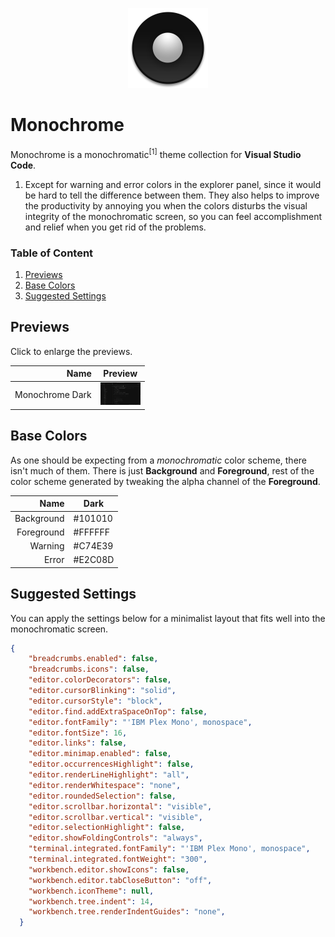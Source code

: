 <p align="center">
  <img src="./logo.png" width="128"/>
</p>


# Monochrome

Monochrome is a monochromatic<sup>[1]</sup> theme collection for __Visual Studio Code__.

1. Except for warning and error colors in the explorer panel, since it would be hard to tell the difference between them. They also helps to improve the productivity by annoying you when the colors disturbs the visual integrity of the monochromatic screen, so you can feel accomplishment and relief when you get rid of the problems.


### Table of Content

1. [Previews](#previews)
2. [Base Colors](#base-colors)
3. [Suggested Settings](#suggested-settings)


## Previews

Click to enlarge the previews.

| Name             | Preview                                                                                 |
|-----------------:|-----------------------------------------------------------------------------------------|
| Monochrome Dark  | [<img src="./previews/monochrome-dark.png" width="64">](./previews/monochrome-dark.png) |


## Base Colors

As one should be expecting from a _monochromatic_ color scheme, there isn't much of them. There is just __Background__ and __Foreground__, rest of the color scheme generated by tweaking the alpha channel of the __Foreground__.

| Name       | Dark    |
|-----------:|---------|
| Background | #101010 |
| Foreground | #FFFFFF |
| Warning    | #C74E39 |
| Error      | #E2C08D |


## Suggested Settings

You can apply the settings below for a minimalist layout that fits well into the monochromatic screen.

```json
{
    "breadcrumbs.enabled": false,
    "breadcrumbs.icons": false,
    "editor.colorDecorators": false,
    "editor.cursorBlinking": "solid",
    "editor.cursorStyle": "block",
    "editor.find.addExtraSpaceOnTop": false,
    "editor.fontFamily": "'IBM Plex Mono', monospace",
    "editor.fontSize": 16,
    "editor.links": false,
    "editor.minimap.enabled": false,
    "editor.occurrencesHighlight": false,
    "editor.renderLineHighlight": "all",
    "editor.renderWhitespace": "none",
    "editor.roundedSelection": false,
    "editor.scrollbar.horizontal": "visible",
    "editor.scrollbar.vertical": "visible",
    "editor.selectionHighlight": false,
    "editor.showFoldingControls": "always",
    "terminal.integrated.fontFamily": "'IBM Plex Mono', monospace",
    "terminal.integrated.fontWeight": "300",
    "workbench.editor.showIcons": false,
    "workbench.editor.tabCloseButton": "off",
    "workbench.iconTheme": null,
    "workbench.tree.indent": 14,
    "workbench.tree.renderIndentGuides": "none",
  }
```
